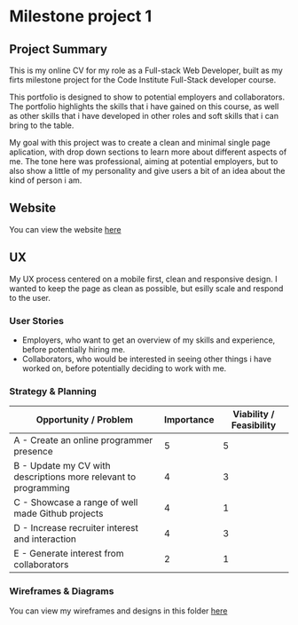# Milestone project 1

## Project Summary

This is my online CV for my role as a Full-stack Web Developer, built as my firts milestone project for the Code Institute Full-Stack developer course. 

This portfolio is designed to show to potential employers and collaborators. The portfolio highlights the skills that i have gained on this course, as well as other skills that i have developed in other roles and soft skills that i can bring to the table. 

My goal with this project was to create a clean and minimal single page aplication, with drop down sections to learn more about different aspects of me. The tone here was professional, aiming at potential employers, but to also show a little of my personality and give users a bit of an idea about the kind of person i am. 

## Website

You can view the website [here](https://littleblue418.github.io/Milestone1/.)

## UX

My UX process centered on a mobile first, clean and responsive design. I wanted to keep the page as clean as possible, but esilly scale and respond to the user. 

### User Stories
* Employers, who want to get an overview of my skills and experience, before potentially hiring me.
* Collaborators, who would be interested in seeing other things i have worked on, before potentially deciding to work with me. 

### Strategy & Planning

Opportunity / Problem | Importance | Viability / Feasibility
----------------------|-------------|----------------------
A - Create an online programmer presence | 5 | 5 
B - Update my CV with descriptions more relevant to programming | 4 | 3
C - Showcase a range of well made Github projects | 4 | 1
D - Increase recruiter interest and interaction | 4 | 3
E - Generate interest from collaborators | 2 | 1



### Wireframes & Diagrams 
You can view my wireframes and designs in this folder [here](https://github.com/LittleBlue418/Milestone1/tree/master/assets/wireframesv1)
